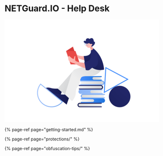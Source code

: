 # NETGuard.IO - Help Desk

![](.gitbook/assets/clip-education-2.png)

{% page-ref page="getting-started.md" %}

{% page-ref page="protections/" %}

{% page-ref page="obfuscation-tips/" %}

